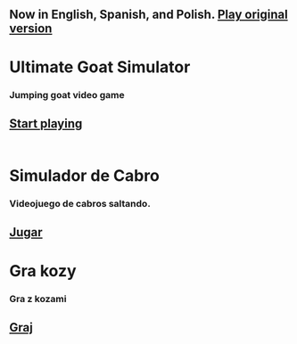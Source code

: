 ## Now in English, Spanish, and Polish. <a href="https://lb123658.github.io/goat">Play original version</a>
# Ultimate Goat Simulator
### Jumping goat video game
<a href="https://lb123658.github.io/goat/about" target="_blank">Start playing</a><br><br>
---
# Simulador de Cabro
### Videojuego de cabros saltando.
<a href="https://lb123658.github.io/goat/about?l=es" target="_blank">Jugar</a><br>
---
# Gra kozy
### Gra z kozami
<a href="https://lb123658.github.io/goat/about?l=pl" target="_blank">Graj</a><br>
---
